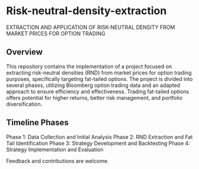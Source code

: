 # Risk-neutral-density-extraction
EXTRACTION AND APPLICATION OF RISK-NEUTRAL DENSITY FROM MARKET PRICES FOR OPTION TRADING

## Overview
This repository contains the implementation of a project focused on extracting risk-neutral densities (RND) from market prices for option trading purposes, specifically targeting fat-tailed options. The project is divided into several phases, utilizing Bloomberg option trading data and an adapted approach to ensure efficiency and effectiveness. Trading fat-tailed options offers potential for higher returns, better risk management, and portfolio diversification.

## Timeline Phases
Phase 1: Data Collection and Initial Analysis
Phase 2: RND Extraction and Fat Tail Identification
Phase 3: Strategy Development and Backtesting
Phase 4: Strategy Implementation and Evaluation

Feedback and contributions are welcome.
